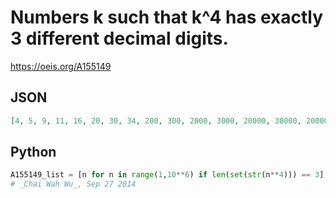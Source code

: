 # Numbers k such that k^4 has exactly 3 different decimal digits\.
https://oeis.org/A155149
## JSON
```JSON
[4, 5, 9, 11, 16, 20, 30, 34, 200, 300, 2000, 3000, 20000, 30000, 200000, 300000, 2000000, 3000000, 20000000, 30000000, 200000000, 300000000, 2000000000, 3000000000, 20000000000, 30000000000]
```
## Python
```Python
A155149_list = [n for n in range(1,10**6) if len(set(str(n**4))) == 3]
# _Chai Wah Wu_, Sep 27 2014
```
